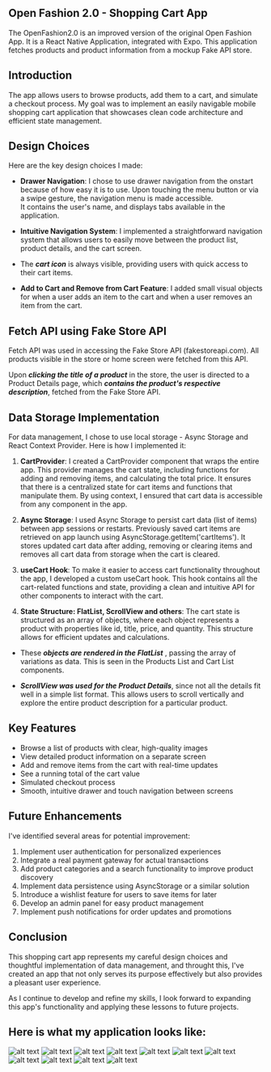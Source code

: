## Open Fashion 2.0 - Shopping Cart App
The OpenFashion2.0 is an improved version of the original Open Fashion App.
It is a React Native Application, integrated with Expo.
This application fetches products and product information from a mockup Fake API store.

## Introduction
The app allows users to browse products, add them to a cart, and simulate a checkout process. My goal was to implement an easily navigable mobile shopping cart application that showcases clean code architecture and efficient state management.

## Design Choices
Here are the key design choices I made:

- **Drawer Navigation**: I chose to use drawer navigation from the onstart because of how easy it is to use. Upon touching the menu button or via a swipe gesture, the navigation menu is made accessible.  
It contains the user's name, and displays tabs available in the application.

- **Intuitive Navigation System**: I implemented a straightforward navigation system that allows users to easily move between the product list, product details, and the cart screen. 

- The ***cart icon*** is always visible, providing users with quick access to their cart items.

-  **Add to Cart and Remove from Cart Feature**: I added small visual objects for when a user adds an item to the cart and when a user removes an item from the cart. 

## Fetch API using Fake Store API
Fetch API was used in accessing the Fake Store API (fakestoreapi.com). All products visible in the store or home screen were fetched from this API.

Upon ***clicking the title of a product*** in the store, the user is directed to a Product Details page, which ***contains the product's respective description***, fetched from the Fake Store API.


## Data Storage Implementation

For data management, I chose to use local storage - Async Storage and React Context Provider. Here is how I implemented it:

1. **CartProvider**: 
I created a CartProvider component that wraps the entire app. This provider manages the cart state, including functions for adding and removing items, and calculating the total price. It ensures that there is a centralized state for cart items and functions that manipulate them.
By using context, I ensured that cart data is accessible from any component in the app.

2. **Async Storage**:
I used Async Storage to persist cart data (list of items) between app sessions or restarts.
Previously saved cart items are retrieved on app launch using AsyncStorage.getItem('cartItems').
It stores updated cart data after adding, removing or clearing items and removes all cart data from storage when the cart is cleared.

2. **useCart Hook**: To make it easier to access cart functionality throughout the app, I developed a custom useCart hook. This hook contains all the cart-related functions and state, providing a clean and intuitive API for other components to interact with the cart.

3. **State Structure: FlatList, ScrollView and others**: 
The cart state is structured as an array of objects, where each object represents a product with properties like id, title, price, and quantity. This structure allows for efficient updates and calculations. 

 * These ***objects are rendered in the FlatList*** , passing the array of variations as data. This is seen in the Products List and Cart List components.

* ***ScrollView was used for the Product Details***, since not all the details fit well in a simple list format. This allows users to scroll vertically and explore the entire product description for a particular product.


## Key Features

- Browse a list of products with clear, high-quality images
- View detailed product information on a separate screen
- Add and remove items from the cart with real-time updates
- See a running total of the cart value
- Simulated checkout process
- Smooth, intuitive drawer and touch navigation between screens


## Future Enhancements
I've identified several areas for potential improvement:

1. Implement user authentication for personalized experiences
2. Integrate a real payment gateway for actual transactions
3. Add product categories and a search functionality to improve product discovery
4. Implement data persistence using AsyncStorage or a similar solution
5. Introduce a wishlist feature for users to save items for later
6. Develop an admin panel for easy product management
7. Implement push notifications for order updates and promotions

## Conclusion

This shopping cart app represents my careful design choices and thoughtful implementation of data management, and throught this, I've created an app that not only serves its purpose effectively but also provides a pleasant user experience. 

As I continue to develop and refine my skills, I look forward to expanding this app's functionality and applying these lessons to future projects.

## Here is what my application looks like: 

![alt text](/OpenFashion2.0/src/assets/image1.png)
![alt text](/OpenFashion2.0/src/assets/image2.png)
![alt text](/OpenFashion2.0/src/assets/image3.png) 
![alt text](/OpenFashion2.0/src/assets/image4.png) 
![alt text](/OpenFashion2.0/src/assets/image5.png)
![alt text](/OpenFashion2.0/src/assets/image6.png)
![alt text](/OpenFashion2.0/src/assets/image7.png) 
![alt text](/OpenFashion2.0/src/assets/image8.png) 
![alt text](/OpenFashion2.0/src/assets/image9.png) 
![alt text](/OpenFashion2.0/src/assets/image10.png)
![alt text](/OpenFashion2.0/src/assets/image11.png) 
